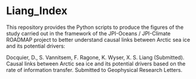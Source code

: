 # Liang_Index

This repository provides the Python scripts to produce the figures of the study carried out in the framework of the JPI-Oceans / JPI-Climate ROADMAP project to better understand causal links between Arctic sea ice and its potential drivers:

Docquier, D., S. Vannitsem, F. Ragone, K. Wyser, X. S. Liang (Submitted). Causal links between Arctic sea ice and its potential drivers based on the rate of information transfer. Submitted to Geophysical Research Letters.
